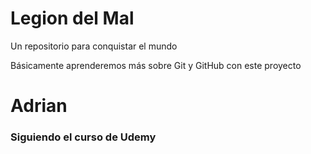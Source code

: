 # Legion del Mal
Un repositorio para conquistar el mundo

Básicamente aprenderemos más sobre Git y GitHub con este proyecto

# Adrian 
### Siguiendo el curso de Udemy